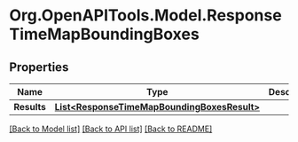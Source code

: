 
# Org.OpenAPITools.Model.ResponseTimeMapBoundingBoxes

## Properties

Name | Type | Description | Notes
------------ | ------------- | ------------- | -------------
**Results** | [**List&lt;ResponseTimeMapBoundingBoxesResult&gt;**](ResponseTimeMapBoundingBoxesResult.md) |  | 

[[Back to Model list]](../README.md#documentation-for-models)
[[Back to API list]](../README.md#documentation-for-api-endpoints)
[[Back to README]](../README.md)

